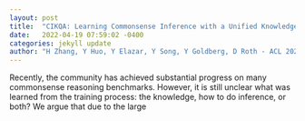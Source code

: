 ```yaml
---
layout: post
title:  "CIKQA: Learning Commonsense Inference with a Unified Knowledge-in-the-loop QA Paradigm"
date:   2022-04-19 07:59:02 -0400
categories: jekyll update
author: "H Zhang, Y Huo, Y Elazar, Y Song, Y Goldberg, D Roth - ACL 2022 Workshop on , 2022"
---
```

Recently, the community has achieved substantial progress on many commonsense reasoning benchmarks. However, it is still unclear what was learned from the training process: the knowledge, how to do inference, or both? We argue that due to the large